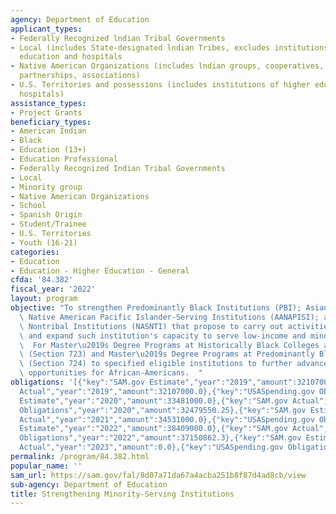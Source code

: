 ```yaml
---
agency: Department of Education
applicant_types:
- Federally Recognized lndian Tribal Governments
- Local (includes State-designated lndian Tribes, excludes institutions of higher
  education and hospitals
- Native American Organizations (includes lndian groups, cooperatives, corporations,
  partnerships, associations)
- U.S. Territories and possessions (includes institutions of higher education and
  hospitals)
assistance_types:
- Project Grants
beneficiary_types:
- American Indian
- Black
- Education (13+)
- Education Professional
- Federally Recognized Indian Tribal Governments
- Local
- Minority group
- Native American Organizations
- School
- Spanish Origin
- Student/Trainee
- U.S. Territories
- Youth (16-21)
categories:
- Education
- Education - Higher Education - General
cfda: '84.382'
fiscal_year: '2022'
layout: program
objective: "To strengthen Predominantly Black Institutions (PBI); Asian American and\
  \ Native American Pacific Islander-Serving Institutions (AANAPISI); and Native American-Serving\
  \ Nontribal Institutions (NASNTI) that propose to carry out activities to improve\
  \ and expand such institution's capacity to serve low-income and minority students.\
  \  For Master\u2019s Degree Programs at Historically Black Colleges and Universities\
  \ (Section 723) and Master\u2019s Degree Programs at Predominantly Black Institutions\
  \ (Section 724) to specified eligible institutions to further advance educational\
  \ opportunities for African-Americans.  "
obligations: '[{"key":"SAM.gov Estimate","year":"2019","amount":32107000.0},{"key":"SAM.gov
  Actual","year":"2019","amount":32107000.0},{"key":"USASpending.gov Obligations","year":"2019","amount":30606518.88},{"key":"SAM.gov
  Estimate","year":"2020","amount":33481000.0},{"key":"SAM.gov Actual","year":"2020","amount":33481000.0},{"key":"USASpending.gov
  Obligations","year":"2020","amount":32479550.25},{"key":"SAM.gov Estimate","year":"2021","amount":34531000.0},{"key":"SAM.gov
  Actual","year":"2021","amount":34531000.0},{"key":"USASpending.gov Obligations","year":"2021","amount":31015851.28},{"key":"SAM.gov
  Estimate","year":"2022","amount":38409000.0},{"key":"SAM.gov Actual","year":"2022","amount":38409000.0},{"key":"USASpending.gov
  Obligations","year":"2022","amount":37150862.3},{"key":"SAM.gov Estimate","year":"2023","amount":43512000.0},{"key":"SAM.gov
  Actual","year":"2023","amount":0.0},{"key":"USASpending.gov Obligations","year":"2023","amount":15540391.56}]'
permalink: /program/84.382.html
popular_name: ''
sam_url: https://sam.gov/fal/8d07a71da67a4acba251b8f87d4ad8cb/view
sub-agency: Department of Education
title: Strengthening Minority-Serving Institutions
---
```

